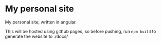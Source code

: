 # My personal site
My personal site; written in angular.

This will be hosted using github pages, so before pushing, run `npm build` to generate the
website to ./docs/